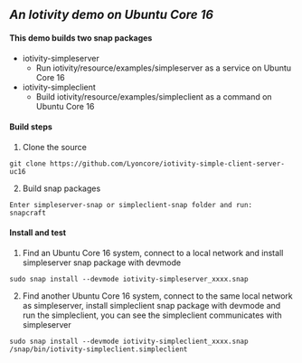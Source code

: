 ## *An Iotivity demo on Ubuntu Core 16*

#### This demo builds two snap packages
* iotivity-simpleserver
  * Run iotivity/resource/examples/simpleserver as a service on Ubuntu Core 16
* iotivity-simpleclient
  * Build iotivity/resource/examples/simpleclient as a command on Ubuntu Core 16

#### Build steps
1. Clone the source
```
git clone https://github.com/Lyoncore/iotivity-simple-client-server-uc16
```
2. Build snap packages
```
Enter simpleserver-snap or simpleclient-snap folder and run:
snapcraft
```
#### Install and test
1. Find an Ubuntu Core 16 system, connect to a local network and install simpleserver snap package with devmode
```
sudo snap install --devmode iotivity-simpleserver_xxxx.snap
```

2. Find another Ubuntu Core 16 system, connect to the same local network as simpleserver, install simpleclient snap package with devmode and run the simpleclient, you can see the simpleclient communicates with simpleserver
```
sudo snap install --devmode iotivity-simpleclient_xxxx.snap
/snap/bin/iotivity-simpleclient.simpleclient
```

